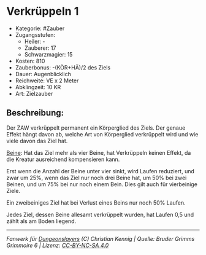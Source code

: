 # Verkrüppeln 1

- Kategorie: #Zauber
- Zugangsstufen:
  - Heiler: -
  - Zauberer: 17
  - Schwarzmagier: 15
- Kosten: 810
- Zauberbonus: -(KÖR+HÄ)/2 des Ziels
- Dauer: Augenblicklich
- Reichweite: VE x 2 Meter
- Abklingzeit: 10 KR
- Art: Zielzauber

## Beschreibung:

Der ZAW verkrüppelt permanent ein Körperglied des Ziels. Der genaue Effekt hängt davon ab, welche Art von Körperglied verkrüppelt wird und wie viele davon das Ziel hat.

<u>Beine</u>: Hat das Ziel mehr als vier Beine, hat Verkrüppeln keinen Effekt, da die Kreatur ausreichend kompensieren kann.

Erst wenn die Anzahl der Beine unter vier sinkt, wird Laufen reduziert, und zwar um 25%, wenn das Ziel nur noch drei Beine hat, um 50% bei zwei Beinen, und um 75% bei nur noch einem Bein. Dies gilt auch für vierbeinige Ziele.

Ein zweibeiniges Ziel hat bei Verlust eines Beins nur noch 50% Laufen.

Jedes Ziel, dessen Beine allesamt verkrüppelt wurden, hat Laufen 0,5 und zählt als am Boden liegend.

---

_Fanwerk für [Dungeonslayers](https://www.dungeonslayers.net/) (C) Christian Kennig | Quelle: Bruder Grimms Grimmoire 6 | Lizenz: [CC-BY-NC-SA 4.0](https://creativecommons.org/licenses/by-nc-sa/4.0/deed.de)_

